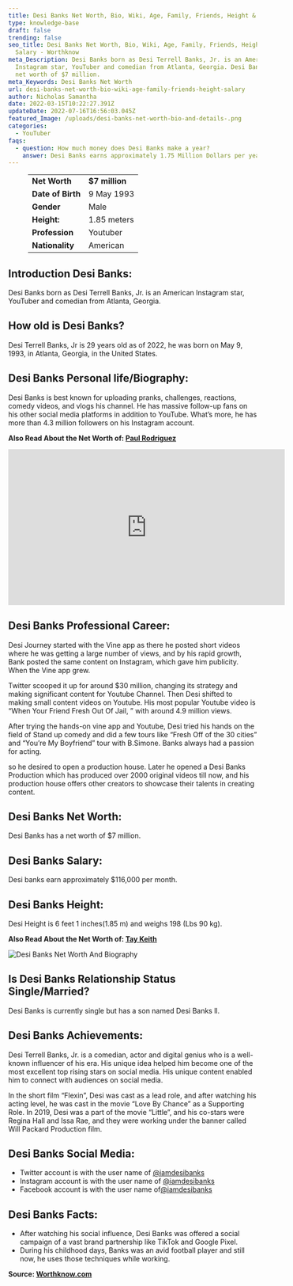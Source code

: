 ```yaml
---
title: Desi Banks Net Worth, Bio, Wiki, Age, Family, Friends, Height & Salary
type: knowledge-base
draft: false
trending: false
seo_title: Desi Banks Net Worth, Bio, Wiki, Age, Family, Friends, Height &
  Salary - Worthknow
meta_Description: Desi Banks born as Desi Terrell Banks, Jr. is an American
  Instagram star, YouTuber and comedian from Atlanta, Georgia. Desi Banks has a
  net worth of $7 million.
meta_Keywords: Desi Banks Net Worth
url: desi-banks-net-worth-bio-wiki-age-family-friends-height-salary
author: Nicholas Samantha
date: 2022-03-15T10:22:27.391Z
updateDate: 2022-07-16T16:56:03.045Z
featured_Image: /uploads/desi-banks-net-worth-bio-and-details-.png
categories:
  - YouTuber
faqs:
  - question: How much money does Desi Banks make a year?
    answer: Desi Banks earns approximately 1.75 Million Dollars per year.
---
```

<figure class="wp-block-table is-style-stripes">
  <table>
    <tbody>
      <tr>
        <td>
          <strong>Net Worth</strong>
        </td>
        <td>
          <strong>$7 million</strong>
        </td>
      </tr>
      <tr>
        <td>
          <strong>Date of Birth</strong>
        </td>
        <td>9 May 1993</td>
      </tr>
      <tr>
        <td>
          <strong>Gender</strong>
        </td>
        <td>Male</td>
      </tr>
      <tr>
        <td>
          <strong>Height:</strong>
        </td>
        <td>1.85 meters</td>
      </tr>
      <tr>
        <td>
          <strong>Profession</strong>
        </td>
        <td>Youtuber</td>
      </tr>
      <tr>
        <td>
          <strong>Nationality</strong>
        </td>
        <td>American</td>
      </tr>
    </tbody>
  </table>
</figure>

## **Introduction Desi Banks:**

Desi Banks born as Desi Terrell Banks, Jr. is an American Instagram star, YouTuber and comedian from Atlanta, Georgia. 

## **How old is Desi Banks?**

Desi Terrell Banks, Jr is 29 years old as of 2022, he was born on May 9, 1993, in Atlanta, Georgia, in the United States.

## **Desi Banks Personal life/Biography:**

Desi Banks is best known for uploading pranks, challenges, reactions, comedy videos, and vlogs his channel. He has massive follow-up fans on his other social media platforms in addition to YouTube. What’s more, he has more than 4.3 million followers on his Instagram account.

**Also Read About the Net Worth of: <a href="https://worthknow.com/paul-rodriguez-net-worth-bio-wiki-age-family-friends-height-salary/" target="_blank" rel="noopener">Paul Rodriguez</a>**

<iframe width="560" height="315" src="https://www.youtube.com/embed/hF0qJTGd_Sc" title="YouTube video player" frameborder="0" allow="accelerometer; autoplay; clipboard-write; encrypted-media; gyroscope; picture-in-picture" allowfullscreen></iframe>

## **Desi Banks Professional Career:**

Desi Journey started with the Vine app as there he posted short videos where he was getting a large number of views, and by his rapid growth, Bank posted the same content on Instagram, which gave him publicity. When the Vine app grew.

Twitter scooped it up for around $30 million, changing its strategy and making significant content for Youtube Channel. Then Desi shifted to making small content videos on Youtube. His most popular Youtube video is “When Your Friend Fresh Out Of Jail, ” with around 4.9 million views.

After trying the hands-on vine app and Youtube, Desi tried his hands on the field of Stand up comedy and did a few tours like “Fresh Off of the 30 cities” and “You’re My Boyfriend” tour with B.Simone. Banks always had a passion for acting.

so he desired to open a production house. Later he opened a Desi Banks Production which has produced over 2000 original videos till now, and his production house offers other creators to showcase their talents in creating content.

## **Desi Banks Net Worth:**

Desi Banks has a net worth of $7 million.

## **Desi Banks Salary:**

Desi banks earn approximately $116,000 per month.

## **Desi Banks Height:**

Desi Height is 6 feet 1 inches(1.85 m) and weighs 198 (Lbs 90 kg).

**Also Read About the Net Worth of: <a href="https://worthknow.com/tay-keith-net-worth-bio-wiki-age-family-friends-height-salary/" target="_blank" rel="noopener">Tay Keith</a>**

![Desi Banks Net Worth And Biography](/uploads/desi-banks-net-worth.png)

## **Is Desi Banks Relationship Status Single/Married?**

Desi Banks is currently single but has a son named Desi Banks ll.

## **Desi Banks Achievements:**

Desi Terrell Banks, Jr. is a comedian, actor and digital genius who is a well-known influencer of his era. His unique idea helped him become one of the most excellent top rising stars on social media. His unique content enabled him to connect with audiences on social media.

In the short film “Flexin”, Desi was cast as a lead role, and after watching his acting level, he was cast in the movie “Love By Chance” as a Supporting Role. In 2019, Desi was a part of the movie “Little”, and his co-stars were Regina Hall and Issa Rae, and they were working under the banner called Will Packard Production film.

## **Desi Banks Social Media:**

* Twitter account is with the user name of <a href="https://twitter.com/iamdesibanks" target="_blank" rel="nofollow" rel="noopener">@iamdesibanks</a>
* Instagram account is with the user name of <a href="https://www.instagram.com/iamdesibanks/" target="_blank" rel="nofollow" rel="noopener">@iamdesibanks</a>
* Facebook account is with the user name of<a href="https://web.facebook.com/DesiBanks4real" target="_blank" rel="nofollow" rel="noopener">@iamdesibanks</a>

## **Desi Banks Facts:**

* After watching his social influence, Desi Banks was offered a social campaign of a vast brand partnership like TikTok and Google Pixel.
* During his childhood days, Banks was an avid football player and still now, he uses those techniques while working.

**Source: <a href="https://worthknow.com/" target="_blank" rel="noopener">Worthknow.com</a>**